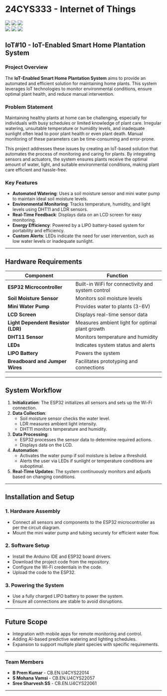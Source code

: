 # 24CYS333 - Internet of Things
![](https://img.shields.io/badge/Batch-22CYS-lightgreen) ![](https://img.shields.io/badge/UG-blue) ![](https://img.shields.io/badge/Subject-IoT-blue)
<br/>
![](https://img.shields.io/badge/Lecture-2-orange) ![](https://img.shields.io/badge/Practical-3-orange) ![](https://img.shields.io/badge/Credits-3-orange) <br/>

## IoT#10 -  IoT-Enabled Smart Home Plantation System


### Project Overview
The **IoT-Enabled Smart Home Plantation System** aims to provide an automated and efficient solution for maintaining home plants. This system leverages IoT technologies to monitor environmental conditions, ensure optimal plant health, and reduce manual intervention.

### Problem Statement
Maintaining healthy plants at home can be challenging, especially for individuals with busy schedules or limited knowledge of plant care. Irregular watering, unsuitable temperature or humidity levels, and inadequate sunlight often lead to poor plant health or even plant death. Manual monitoring of these parameters can be time-consuming and error-prone.

This project addresses these issues by creating an IoT-based solution that automates the process of monitoring and caring for plants. By integrating sensors and actuators, the system ensures plants receive the optimal amount of water, light, and suitable environmental conditions, making plant care efficient and hassle-free.

### Key Features
- **Automated Watering**: Uses a soil moisture sensor and mini water pump to maintain ideal soil moisture levels.
- **Environmental Monitoring**: Tracks temperature, humidity, and light levels using DHT11 and LDR sensors.
- **Real-Time Feedback**: Displays data on an LCD screen for easy monitoring.
- **Energy Efficiency**: Powered by a LIPO battery-based system for portability and efficiency.
- **Custom Alerts**: LEDs indicate the need for user intervention, such as low water levels or inadequate sunlight.

---

## Hardware Requirements

| Component                | Function                                            |
|--------------------------|----------------------------------------------------|
| **ESP32 Microcontroller** | Built-in WiFi for connectivity and system control  |
| **Soil Moisture Sensor** | Monitors soil moisture levels                      |
| **Mini Water Pump**      | Provides water to plants (3-6V)                    |
| **LCD Screen**           | Displays real-time sensor data                     |
| **Light Dependent Resistor (LDR)** | Measures ambient light for optimal plant growth |
| **DHT11 Sensor**         | Monitors temperature and humidity                  |
| **LEDs**                 | Indicates system status and alerts                 |
| **LIPO Battery**         | Powers the system                                  |
| **Breadboard and Jumper Wires** | Facilitates prototyping and connections          |

---

## System Workflow
1. **Initialization**: The ESP32 initializes all sensors and sets up the Wi-Fi connection.
2. **Data Collection**: 
   - Soil moisture sensor checks the water level.
   - LDR measures ambient light intensity.
   - DHT11 monitors temperature and humidity.
3. **Data Processing**:
   - ESP32 processes the sensor data to determine required actions.
   - Displays data on the LCD.
4. **Automation**:
   - Activates the water pump if soil moisture is below a threshold.
   - Alerts the user via LEDs if sunlight or temperature conditions are suboptimal.
5. **Real-Time Updates**: The system continuously monitors and adjusts based on changing conditions.

---

## Installation and Setup
### 1. Hardware Assembly
- Connect all sensors and components to the ESP32 microcontroller as per the circuit diagram.
- Mount the mini water pump and tubing securely for efficient water flow.

### 2. Software Setup
- Install the Arduino IDE and ESP32 board drivers.
- Download the project code from the repository.
- Configure the Wi-Fi credentials in the code.
- Upload the code to the ESP32.

### 3. Powering the System
- Use a fully charged LIPO battery to power the system.
- Ensure all connections are stable to avoid disruptions.

---

## Future Scope
- Integration with mobile apps for remote monitoring and control.
- Adding AI-based predictive watering and lighting schedules.
- Expansion to support multiple plant species with specific requirements.

---

### Team Members
- **B Prem Kumar** - CB.EN.U4CYS22014
- **S Mohana Vamsi** - CB.EN.U4CYS22057
- **Sree Sharvesh SS** - CB.EN.U4CYS22061
---
